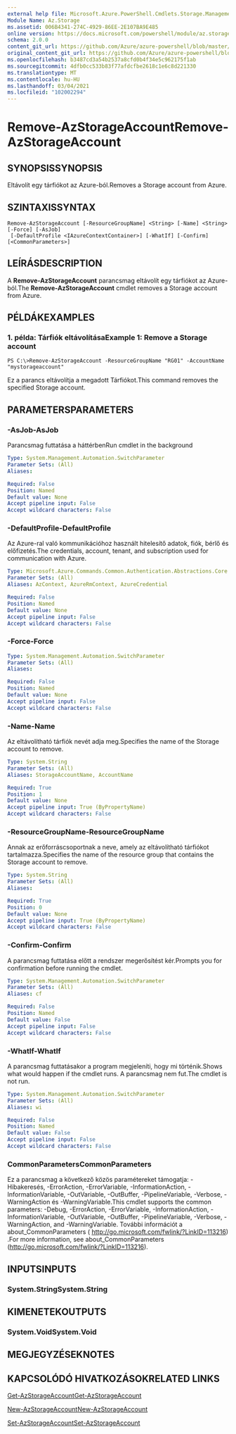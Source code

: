```yaml
---
external help file: Microsoft.Azure.PowerShell.Cmdlets.Storage.Management.dll-Help.xml
Module Name: Az.Storage
ms.assetid: 006B4341-274C-4929-86EE-2E107BA9E485
online version: https://docs.microsoft.com/powershell/module/az.storage/remove-azstorageaccount
schema: 2.0.0
content_git_url: https://github.com/Azure/azure-powershell/blob/master/src/Storage/Storage.Management/help/Remove-AzStorageAccount.md
original_content_git_url: https://github.com/Azure/azure-powershell/blob/master/src/Storage/Storage.Management/help/Remove-AzStorageAccount.md
ms.openlocfilehash: b3487cd3a54b2537a8cfd0b4f34e5c962175f1ab
ms.sourcegitcommit: 4dfb0cc533b83f77afdcfbe2618c1e6c8d221330
ms.translationtype: MT
ms.contentlocale: hu-HU
ms.lasthandoff: 03/04/2021
ms.locfileid: "102002294"
---
```

# <span data-ttu-id="f0fef-101">Remove-AzStorageAccount</span><span class="sxs-lookup"><span data-stu-id="f0fef-101">Remove-AzStorageAccount</span></span>

## <span data-ttu-id="f0fef-102">SYNOPSIS</span><span class="sxs-lookup"><span data-stu-id="f0fef-102">SYNOPSIS</span></span>
<span data-ttu-id="f0fef-103">Eltávolít egy tárfiókot az Azure-ból.</span><span class="sxs-lookup"><span data-stu-id="f0fef-103">Removes a Storage account from Azure.</span></span>

## <span data-ttu-id="f0fef-104">SZINTAXIS</span><span class="sxs-lookup"><span data-stu-id="f0fef-104">SYNTAX</span></span>

```
Remove-AzStorageAccount [-ResourceGroupName] <String> [-Name] <String> [-Force] [-AsJob]
 [-DefaultProfile <IAzureContextContainer>] [-WhatIf] [-Confirm] [<CommonParameters>]
```

## <span data-ttu-id="f0fef-105">LEÍRÁS</span><span class="sxs-lookup"><span data-stu-id="f0fef-105">DESCRIPTION</span></span>
<span data-ttu-id="f0fef-106">A **Remove-AzStorageAccount** parancsmag eltávolít egy tárfiókot az Azure-ból.</span><span class="sxs-lookup"><span data-stu-id="f0fef-106">The **Remove-AzStorageAccount** cmdlet removes a Storage account from Azure.</span></span>

## <span data-ttu-id="f0fef-107">PÉLDÁK</span><span class="sxs-lookup"><span data-stu-id="f0fef-107">EXAMPLES</span></span>

### <span data-ttu-id="f0fef-108">1. példa: Tárfiók eltávolítása</span><span class="sxs-lookup"><span data-stu-id="f0fef-108">Example 1: Remove a Storage account</span></span>
```
PS C:\>Remove-AzStorageAccount -ResourceGroupName "RG01" -AccountName "mystorageaccount"
```

<span data-ttu-id="f0fef-109">Ez a parancs eltávolítja a megadott Tárfiókot.</span><span class="sxs-lookup"><span data-stu-id="f0fef-109">This command removes the specified Storage account.</span></span>

## <span data-ttu-id="f0fef-110">PARAMETERS</span><span class="sxs-lookup"><span data-stu-id="f0fef-110">PARAMETERS</span></span>

### <span data-ttu-id="f0fef-111">-AsJob</span><span class="sxs-lookup"><span data-stu-id="f0fef-111">-AsJob</span></span>
<span data-ttu-id="f0fef-112">Parancsmag futtatása a háttérben</span><span class="sxs-lookup"><span data-stu-id="f0fef-112">Run cmdlet in the background</span></span>

```yaml
Type: System.Management.Automation.SwitchParameter
Parameter Sets: (All)
Aliases:

Required: False
Position: Named
Default value: None
Accept pipeline input: False
Accept wildcard characters: False
```

### <span data-ttu-id="f0fef-113">-DefaultProfile</span><span class="sxs-lookup"><span data-stu-id="f0fef-113">-DefaultProfile</span></span>
<span data-ttu-id="f0fef-114">Az Azure-ral való kommunikációhoz használt hitelesítő adatok, fiók, bérlő és előfizetés.</span><span class="sxs-lookup"><span data-stu-id="f0fef-114">The credentials, account, tenant, and subscription used for communication with Azure.</span></span>

```yaml
Type: Microsoft.Azure.Commands.Common.Authentication.Abstractions.Core.IAzureContextContainer
Parameter Sets: (All)
Aliases: AzContext, AzureRmContext, AzureCredential

Required: False
Position: Named
Default value: None
Accept pipeline input: False
Accept wildcard characters: False
```

### <span data-ttu-id="f0fef-115">-Force</span><span class="sxs-lookup"><span data-stu-id="f0fef-115">-Force</span></span>
```yaml
Type: System.Management.Automation.SwitchParameter
Parameter Sets: (All)
Aliases:

Required: False
Position: Named
Default value: None
Accept pipeline input: False
Accept wildcard characters: False
```

### <span data-ttu-id="f0fef-116">-Name</span><span class="sxs-lookup"><span data-stu-id="f0fef-116">-Name</span></span>
<span data-ttu-id="f0fef-117">Az eltávolítható tárfiók nevét adja meg.</span><span class="sxs-lookup"><span data-stu-id="f0fef-117">Specifies the name of the Storage account to remove.</span></span>

```yaml
Type: System.String
Parameter Sets: (All)
Aliases: StorageAccountName, AccountName

Required: True
Position: 1
Default value: None
Accept pipeline input: True (ByPropertyName)
Accept wildcard characters: False
```

### <span data-ttu-id="f0fef-118">-ResourceGroupName</span><span class="sxs-lookup"><span data-stu-id="f0fef-118">-ResourceGroupName</span></span>
<span data-ttu-id="f0fef-119">Annak az erőforráscsoportnak a neve, amely az eltávolítható tárfiókot tartalmazza.</span><span class="sxs-lookup"><span data-stu-id="f0fef-119">Specifies the name of the resource group that contains the Storage account to remove.</span></span>

```yaml
Type: System.String
Parameter Sets: (All)
Aliases:

Required: True
Position: 0
Default value: None
Accept pipeline input: True (ByPropertyName)
Accept wildcard characters: False
```

### <span data-ttu-id="f0fef-120">-Confirm</span><span class="sxs-lookup"><span data-stu-id="f0fef-120">-Confirm</span></span>
<span data-ttu-id="f0fef-121">A parancsmag futtatása előtt a rendszer megerősítést kér.</span><span class="sxs-lookup"><span data-stu-id="f0fef-121">Prompts you for confirmation before running the cmdlet.</span></span>

```yaml
Type: System.Management.Automation.SwitchParameter
Parameter Sets: (All)
Aliases: cf

Required: False
Position: Named
Default value: False
Accept pipeline input: False
Accept wildcard characters: False
```

### <span data-ttu-id="f0fef-122">-WhatIf</span><span class="sxs-lookup"><span data-stu-id="f0fef-122">-WhatIf</span></span>
<span data-ttu-id="f0fef-123">A parancsmag futtatásakor a program megjeleníti, hogy mi történik.</span><span class="sxs-lookup"><span data-stu-id="f0fef-123">Shows what would happen if the cmdlet runs.</span></span>
<span data-ttu-id="f0fef-124">A parancsmag nem fut.</span><span class="sxs-lookup"><span data-stu-id="f0fef-124">The cmdlet is not run.</span></span>

```yaml
Type: System.Management.Automation.SwitchParameter
Parameter Sets: (All)
Aliases: wi

Required: False
Position: Named
Default value: False
Accept pipeline input: False
Accept wildcard characters: False
```

### <span data-ttu-id="f0fef-125">CommonParameters</span><span class="sxs-lookup"><span data-stu-id="f0fef-125">CommonParameters</span></span>
<span data-ttu-id="f0fef-126">Ez a parancsmag a következő közös paramétereket támogatja: -Hibakeresés, -ErrorAction, -ErrorVariable, -InformationAction, -InformationVariable, -OutVariable, -OutBuffer, -PipelineVariable, -Verbose, -WarningAction és -WarningVariable.</span><span class="sxs-lookup"><span data-stu-id="f0fef-126">This cmdlet supports the common parameters: -Debug, -ErrorAction, -ErrorVariable, -InformationAction, -InformationVariable, -OutVariable, -OutBuffer, -PipelineVariable, -Verbose, -WarningAction, and -WarningVariable.</span></span> <span data-ttu-id="f0fef-127">További információt a about_CommonParameters ( http://go.microsoft.com/fwlink/?LinkID=113216) .</span><span class="sxs-lookup"><span data-stu-id="f0fef-127">For more information, see about_CommonParameters (http://go.microsoft.com/fwlink/?LinkID=113216).</span></span>

## <span data-ttu-id="f0fef-128">INPUTS</span><span class="sxs-lookup"><span data-stu-id="f0fef-128">INPUTS</span></span>

### <span data-ttu-id="f0fef-129">System.String</span><span class="sxs-lookup"><span data-stu-id="f0fef-129">System.String</span></span>

## <span data-ttu-id="f0fef-130">KIMENETEK</span><span class="sxs-lookup"><span data-stu-id="f0fef-130">OUTPUTS</span></span>

### <span data-ttu-id="f0fef-131">System.Void</span><span class="sxs-lookup"><span data-stu-id="f0fef-131">System.Void</span></span>

## <span data-ttu-id="f0fef-132">MEGJEGYZÉSEK</span><span class="sxs-lookup"><span data-stu-id="f0fef-132">NOTES</span></span>

## <span data-ttu-id="f0fef-133">KAPCSOLÓDÓ HIVATKOZÁSOK</span><span class="sxs-lookup"><span data-stu-id="f0fef-133">RELATED LINKS</span></span>

[<span data-ttu-id="f0fef-134">Get-AzStorageAccount</span><span class="sxs-lookup"><span data-stu-id="f0fef-134">Get-AzStorageAccount</span></span>](./Get-AzStorageAccount.md)

[<span data-ttu-id="f0fef-135">New-AzStorageAccount</span><span class="sxs-lookup"><span data-stu-id="f0fef-135">New-AzStorageAccount</span></span>](./New-AzStorageAccount.md)

[<span data-ttu-id="f0fef-136">Set-AzStorageAccount</span><span class="sxs-lookup"><span data-stu-id="f0fef-136">Set-AzStorageAccount</span></span>](./Set-AzStorageAccount.md)


